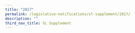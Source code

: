 ```yaml
---
title: "2017"
permalink: /legislative-notifications/sl-supplement/2017/
description: ""
third_nav_title: SL Supplement
---
```

